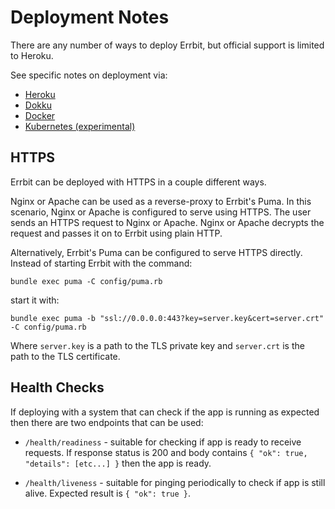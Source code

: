 # Deployment Notes

There are any number of ways to deploy Errbit, but official support is limited
to Heroku.

See specific notes on deployment via:

* [Heroku](deployment/heroku.md)
* [Dokku](deployment/dokku.md)
* [Docker](deployment/docker.md)
* [Kubernetes (experimental)](deployment/kubernetes.md)

## HTTPS

Errbit can be deployed with HTTPS in a couple different ways.

Nginx or Apache can be used as a reverse-proxy to Errbit's Puma.
In this scenario, Nginx or Apache is configured to serve using HTTPS.
The user sends an HTTPS request to Nginx or Apache.
Nginx or Apache decrypts the request and passes it on to Errbit using plain
HTTP.

Alternatively, Errbit's Puma can be configured to serve HTTPS directly.
Instead of starting Errbit with the command:

```shell
bundle exec puma -C config/puma.rb
```

start it with:

```shell
bundle exec puma -b "ssl://0.0.0.0:443?key=server.key&cert=server.crt" -C config/puma.rb
```

Where `server.key` is a path to the TLS private key and `server.crt` is the path
to the TLS certificate.

## Health Checks

If deploying with a system that can check if the app is running as expected then
there are two endpoints that can be used:

* `/health/readiness` - suitable for checking if app is ready to receive
  requests. If response status is 200 and body contains `{ "ok": true,
"details": [etc...] }` then the app is ready.

* `/health/liveness` - suitable for pinging periodically to check if app is still
  alive. Expected result is `{ "ok": true }`.
